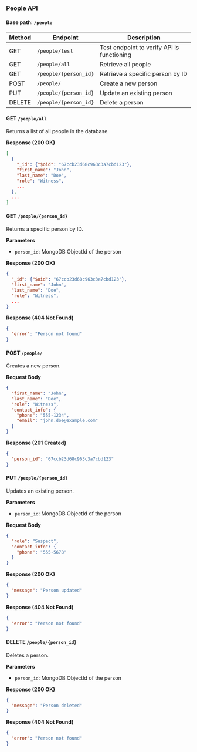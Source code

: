 ### People API

#### Base path: `/people`

| Method | Endpoint              | Description                                |
| ------ | --------------------- | ------------------------------------------ |
| GET    | `/people/test`        | Test endpoint to verify API is functioning |
| GET    | `/people/all`         | Retrieve all people                        |
| GET    | `/people/{person_id}` | Retrieve a specific person by ID           |
| POST   | `/people/`            | Create a new person                        |
| PUT    | `/people/{person_id}` | Update an existing person                  |
| DELETE | `/people/{person_id}` | Delete a person                            |

#### GET `/people/all`

Returns a list of all people in the database.

**Response (200 OK)**

```json
[
  {
    "_id": {"$oid": "67ccb23d68c963c3a7cbd123"},
    "first_name": "John",
    "last_name": "Doe",
    "role": "Witness",
    ...
  },
  ...
]
```

#### GET `/people/{person_id}`

Returns a specific person by ID.

**Parameters**

- `person_id`: MongoDB ObjectId of the person

**Response (200 OK)**

```json
{
  "_id": {"$oid": "67ccb23d68c963c3a7cbd123"},
  "first_name": "John",
  "last_name": "Doe",
  "role": "Witness",
  ...
}
```

**Response (404 Not Found)**

```json
{
  "error": "Person not found"
}
```

#### POST `/people/`

Creates a new person.

**Request Body**

```json
{
  "first_name": "John",
  "last_name": "Doe",
  "role": "Witness",
  "contact_info": {
    "phone": "555-1234",
    "email": "john.doe@example.com"
  }
}
```

**Response (201 Created)**

```json
{
  "person_id": "67ccb23d68c963c3a7cbd123"
}
```

#### PUT `/people/{person_id}`

Updates an existing person.

**Parameters**

- `person_id`: MongoDB ObjectId of the person

**Request Body**

```json
{
  "role": "Suspect",
  "contact_info": {
    "phone": "555-5678"
  }
}
```

**Response (200 OK)**

```json
{
  "message": "Person updated"
}
```

**Response (404 Not Found)**

```json
{
  "error": "Person not found"
}
```

#### DELETE `/people/{person_id}`

Deletes a person.

**Parameters**

- `person_id`: MongoDB ObjectId of the person

**Response (200 OK)**

```json
{
  "message": "Person deleted"
}
```

**Response (404 Not Found)**

```json
{
  "error": "Person not found"
}
```
